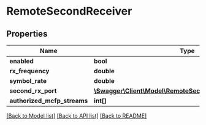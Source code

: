 # RemoteSecondReceiver

## Properties
Name | Type | Description | Notes
------------ | ------------- | ------------- | -------------
**enabled** | **bool** |  | [optional] 
**rx_frequency** | **double** |  | [optional] 
**symbol_rate** | **double** |  | [optional] 
**second_rx_port** | [**\Swagger\Client\Model\RemoteSecondReceiverSecondRxPort**](RemoteSecondReceiverSecondRxPort.md) |  | [optional] 
**authorized_mcfp_streams** | **int[]** |  | [optional] 

[[Back to Model list]](../README.md#documentation-for-models) [[Back to API list]](../README.md#documentation-for-api-endpoints) [[Back to README]](../README.md)



